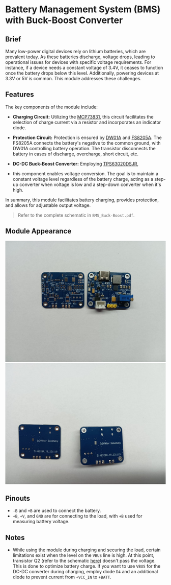 # Battery Management System (BMS) with Buck-Boost Converter

## Brief

Many low-power digital devices rely on lithium batteries, which are prevalent today. As these batteries discharge, voltage drops, 
leading to operational issues for devices with specific voltage requirements. For instance, if a device needs a constant voltage of 3.4V, 
it ceases to function once the battery drops below this level. Additionally, powering devices at 3.3V or 5V is common. This module addresses these challenges.

## Features

The key components of the module include:

- **Charging Circuit:** Utilizing the [MCP73831](https://ww1.microchip.com/downloads/en/DeviceDoc/MCP73831-Family-Data-Sheet-DS20001984H.pdf),
  this circuit facilitates the selection of charge current via a resistor and incorporates an indicator diode.

- **Protection Circuit:** Protection is ensured by [DW01A](https://hmsemi.com/downfile/DW01A.PDF) and [FS8205A](https://datasheet.lcsc.com/lcsc/2010271837_FUXINSEMI-FS8205A_C908265.pdf).
  The FS8205A connects the battery's negative to the common ground, with DW01A controlling battery operation. The transistor disconnects the battery in cases of discharge, overcharge, short circuit, etc.

- **DC-DC Buck-Boost Converter:** Employing [TPS63020DSJR](https://www.ti.com/lit/ds/symlink/tps63020.pdf?ts=1700141277158&ref_url=https%253A%252F%252Fwww.ti.com%252Fproduct%252FTPS63020),
- this component enables voltage conversion. The goal is to maintain a constant voltage level regardless of the battery charge, acting as a step-up converter when voltage is low and a step-down converter when it's high.

In summary, this module facilitates battery charging, provides protection, and allows for adjustable output voltage.

> Refer to the complete schematic in `BMS_Buck-Boost.pdf`.

## Module Appearance

![Top Layer](https://github.com/tor1kk/BMS_Buck-Boost/blob/master/img/top_layer.jpg)
![Bottom Layer](https://github.com/tor1kk/BMS_Buck-Boost/blob/master/img/bottom_layer.jpg)

## Pinouts

- `-B` and `+B` are used to connect the battery.
- `+B`, `+V`, and `GND` are for connecting to the load, with `+B` used for measuring battery voltage.

## Notes

- While using the module during charging and securing the load, certain limitations exist when the level on the `VBUS` line is high. At this point, transistor Q2 (refer to the schematic [here](https://github.com/tor1kk/BMS_Buck-Boost/blob/master/BMS_Buck-Boost.pdf)) doesn't pass the voltage. This is done to optimize battery charge. If you want to use `VBUS` for the DC-DC converter during charging, employ diode `D4` and an additional diode to prevent current from `+VCC_IN` to `+BATT`.
